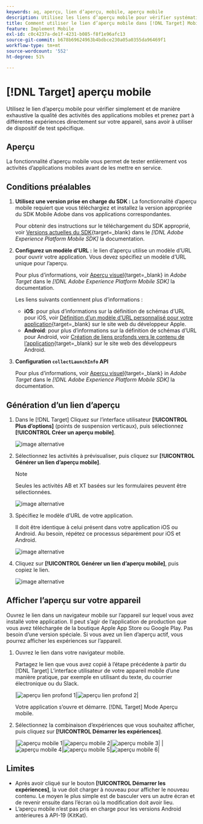 ```yaml
---
keywords: aq, aperçu, lien d’aperçu, mobile, aperçu mobile
description: Utilisez les liens d’aperçu mobile pour vérifier systématiquement la qualité des activités des applications mobiles. Vous pouvez vous inscrire à différentes expériences sans appareils de test spéciaux.
title: Comment utiliser le lien d’aperçu mobile dans [!DNL Target] Mobile ?
feature: Implement Mobile
exl-id: c0c4237a-de1f-4231-b085-f8f1e96afc13
source-git-commit: b678b69624963b4bdbce230a05a0355da96469f1
workflow-type: tm+mt
source-wordcount: '552'
ht-degree: 51%

---
```


# [!DNL Target] aperçu mobile

Utilisez le lien d’aperçu mobile pour vérifier simplement et de manière exhaustive la qualité des activités des applications mobiles et prenez part à différentes expériences directement sur votre appareil, sans avoir à utiliser de dispositif de test spécifique.

## Aperçu

La fonctionnalité d’aperçu mobile vous permet de tester entièrement vos activités d’applications mobiles avant de les mettre en service.

## Conditions préalables

1. **Utilisez une version prise en charge du SDK :** La fonctionnalité d’aperçu mobile requiert que vous téléchargiez et installez la version appropriée du SDK Mobile Adobe dans vos applications correspondantes.

   Pour obtenir des instructions sur le téléchargement du SDK approprié, voir [Versions actuelles du SDK](https://developer.adobe.com/client-sdks/documentation/current-sdk-versions/){target=_blank} dans le *[!DNL Adobe Experience Platform Mobile SDK]* la documentation.

1. **Configurez un modèle d’URL :** le lien d’aperçu utilise un modèle d’URL pour ouvrir votre application. Vous devez spécifiez un modèle d’URL unique pour l’aperçu.

   Pour plus d’informations, voir [Aperçu visuel](https://developer.adobe.com/client-sdks/documentation/adobe-target/#visual-preview){target=_blank} in *Adobe Target* dans le *[!DNL Adobe Experience Platform Mobile SDK]* la documentation.

   Les liens suivants contiennent plus d’informations :

   * **iOS**: pour plus d’informations sur la définition de schémas d’URL pour iOS, voir [Définition d’un modèle d’URL personnalisé pour votre application](https://developer.apple.com/documentation/xcode/defining-a-custom-url-scheme-for-your-app){target=_blank} sur le site web du développeur Apple.
   * **Android**: pour plus d’informations sur la définition de schémas d’URL pour Android, voir [Création de liens profonds vers le contenu de l’application](https://developer.android.com/training/app-links/deep-linking){target=_blank} sur le site web des développeurs Android.

1. **Configuration `collectLaunchInfo` API**

   Pour plus d’informations, voir [Aperçu visuel](https://developer.adobe.com/client-sdks/documentation/adobe-target/#visual-preview){target=_blank} in *Adobe Target* dans le *[!DNL Adobe Experience Platform Mobile SDK]* la documentation.

## Génération d’un lien d’aperçu

1. Dans le [!DNL Target] Cliquez sur l’interface utilisateur **[!UICONTROL Plus d’options]** (points de suspension verticaux), puis sélectionnez **[!UICONTROL Créer un aperçu mobile]**.

   ![image alternative](assets/mobile-preview-create.png)

1. Sélectionnez les activités à prévisualiser, puis cliquez sur **[!UICONTROL Générer un lien d’aperçu mobile]**.

   >[!NOTE]
   >
   >Seules les activités AB et XT basées sur les formulaires peuvent être sélectionnées.

   ![image alternative](assets/mobile-preview-select-activities.png)

1. Spécifiez le modèle d’URL de votre application.

   Il doit être identique à celui présent dans votre application iOS ou Android. Au besoin, répétez ce processus séparément pour iOS et Android.

   ![image alternative](assets/mobile-preview-enter-url-scheme.png)

1. Cliquez sur **[!UICONTROL Générer un lien d’aperçu mobile]**, puis copiez le lien.

   ![image alternative](assets/mobile-preview-generate-and-copy.png)

## Afficher l’aperçu sur votre appareil

Ouvrez le lien dans un navigateur mobile sur l’appareil sur lequel vous avez installé votre application. Il peut s’agir de l’application de production que vous avez téléchargée de la boutique Apple App Store ou Google Play. Pas besoin d’une version spéciale. Si vous avez un lien d’aperçu actif, vous pourrez afficher les expériences sur l’appareil.

1. Ouvrez le lien dans votre navigateur mobile.

   Partagez le lien que vous avez copié à l’étape précédente à partir du [!DNL Target] L’interface utilisateur de votre appareil mobile d’une manière pratique, par exemple en utilisant du texte, du courrier électronique ou du Slack.

   |![aperçu lien profond 1](assets/mobile-preview-open-deeplink.png)|![aperçu lien profond 2](assets/mobile-preview-open-app.png)|

   Votre application s’ouvre et démarre. [!DNL Target] Mode Aperçu mobile.

1. Sélectionnez la combinaison d’expériences que vous souhaitez afficher, puis cliquez sur **[!UICONTROL Démarrer les expériences]**.

   |![aperçu mobile 1](assets/mobile-preview-experience-selection-1.png)|![aperçu mobile 2](assets/mobile-preview-experience-result-1-france.png)|![aperçu mobile 3](assets/mobile-preview-experience-result-1-shipfree.png)|
|![aperçu mobile 4](assets/mobile-preview-experience-selection-2.png)|![aperçu mobile 5](assets/mobile-preview-experience-result-2-aus.png)|![aperçu mobile 6](assets/mobile-preview-experience-result-2-10off.png)|

## Limites 

* Après avoir cliqué sur le bouton **[!UICONTROL Démarrer les expériences]**, la vue doit charger à nouveau pour afficher le nouveau contenu. Le moyen le plus simple est de basculer vers un autre écran et de revenir ensuite dans l’écran où la modification doit avoir lieu.
* L’aperçu mobile n’est pas pris en charge pour les versions Android antérieures à API-19 (KitKat).
